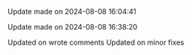 
Update made on 2024-08-08 16:04:41

Update made on 2024-08-08 16:38:20

Updated on wrote comments
Updated on minor fixes
